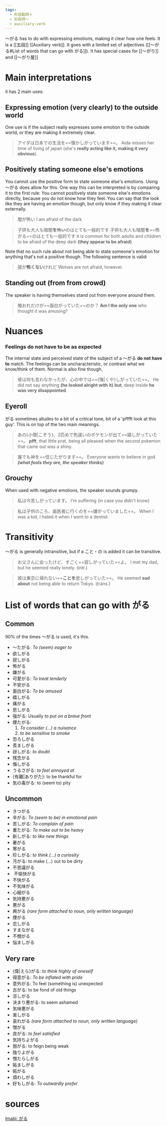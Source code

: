 ```yaml
---
tags:
  - 形容動詞＋
  - 形容詞〜
  - auxiliary-verb
---
```

〜がる has to do with expressing emotions, making it clear how one feels.
It is a [[五段]] [[Auxiliary verb]]. It goes with a limited set of adjectives ([[〜がる#List of words that can go with がる]]).
It has special cases for [[〜がり]] and [[〜がり屋]]
# Main interpretations
it has 2 main uses:
## Expressing emotion (very clearly) to the outside world
One use is if the subject really expresses some emotion to the outside world, or they are making it extremely clear.
> アイダは日本での生活を==懐かしがっています==。
> Aida misses her time of living of japan (she's **really acting like it, making it very obvious**).
## Positively stating someone else's emotions
You cannot use the positive form to state someone else's emotions. Using 〜がる does allow for this.
One way this can be interpreted is by comparing it to the first rule: You cannot positively state someone else's emotions directly, because you do not know how they feel. You can say that the look like they are having an emotion though, but only know if they making it clear externally. 

>闇が怖い
>I am afraid of the dark

>子供も大人も暗闇**を**~~怖い~~のはとても一般的です
>子供も大人も暗闇**を**==怖がる==のはとても一般的です
>it is common for both adults and children to be afraid of the deep dark **(they appear to be afraid)**

Note that no such rule about not being able to state someone's emotion for anything that's not a positive though. The following sentence is valid:
> 狼が**怖くない**けれど
> Wolves are not afraid, however.
## Standing out (from from crowd)
The speaker is having themselves stand out from everyone around them.
> 俺おれだけが==面白がっていた==のか？
> **Am I the only one** who thought it was amusing?
# Nuances
### Feelings do not have to be as expected
The internal state and perceived state of the subject of a ～がる **do not have to** match. The feelings can be uncharacteristic, or contrast what we know/think of them. Normal is also fine though.
>彼は何も言わなかったが、心の中では=={悔|くや}しがっていた==。
>He did not say anything **(he looked alright with it) but**, deep inside **he was very disappointed**.
## Eyeroll
がる sometimes alludes to a bit of  a critical tone, bit of a 'pfffft look at this guy'. This is on top of the two main meanings.
>あの{小僧|こぞう}、2匹めで色違いのポケモンが出て==嬉しがっていた==。
>**pfft**, that little prat, being all pleased when the second pokemon that came out was a shiny.

>誰でも神を==信じたがります==。
>Everyone wants to believe in god ***(what fools they are, the speaker thinks)***
## Grouchy
When used with negative emotions, the speaker sounds grumpy.
> 私は今苦しがっています。
> I'm suffering (in case you didn't know)

>私は子供のころ、歯医者に行くのを==嫌がっていました==。
>When I was a kid, I hated it when I went to a dentist.


# Transitivity
〜がる is generally intransitive, but if a こと・の is added it can be transitive.
>お父さんに会ったけど、すごく==寂しがっていた==よ。
>I met my dad, but he seemed really lonely. (intr.)

>彼は東京に帰れない==**ことを**悲しがっていた==。
>He seemed **sad about** not being able to return Tokyo. (trans.)

# List of words that can go with がる
## Common
90% of the times 〜がる is used, it's this.
- 〜たがる: _To (seem) eager to_
- 欲しがる
- 寂しがる
- 怖がる
- 嫌がる
- 可愛がる: *To treat tenderly*
- 不安がる
- 面白がる: _To be amused_
- 嬉しがる
- 痛がる
- 悲しがる
- 強がる: Usually *to put on a brave front*
- 煙たがる:
	1. _To consider (...) a nuisance_
	2. _to be sensitive to smoke_
- 恐ろしがる
- 羨ましがる
- 訝しがる: _to doubt_
- 残念がる
- 悔しがる
- うるさがる: _to feel annoyed at_
- {有難|ありがた}: to be thankful for
- 気の毒がる: to (seem to) pity
## Uncommon
- きつがる
- 辛がる: _To (seem to be) in emotional pain_
- 苦しがる: _To complain of pain_
- 重たがる: _To make out to be heavy_
- 新しがる: _to like new things_
- 暑がる
- 寒がる
- 珍しがる: _to think (...) a curiosity_
- 汚がる: to make (...) out to be dirty
- 不思議がる
-  不愉快がる
- 不快がる
- 不気味がる
- 心細がる
- 気持悪がる
- 悪がる
- 興がる *(rare form attached to noun, only written language)*
- 煙がる
- 恋しがる
- すまながる
- 不憫がる
- 悩ましがる
## Very rare
- {偉|えら}がる: _to think highly of oneself_
- 得意がる: _To be inflated with pride_
- 意外がる: To feel (something is) unexpected
- 古がる: to be fond of old things
- 涼しがる
- 決まり悪がる:  to seem ashamed
- 気味悪がる
- 楽しがる
- 哀れがる *(rare form attached to noun, only written language)*
- 憎がる
- 良がる: _to feel satisfied_
- 気持ちよがる
- 弱がる: to feign being weak
- 独りよがる
- 憎たらしがる
- 妬ましがる
- 妬がる
- 煩わしがる
- 好もしがる: _To outwardly prefer_
# sources
[Imabi: がる](https://imabi.org/the-auxiliary-verb-%ef%bd%9e%e3%81%8c%e3%82%8b/)